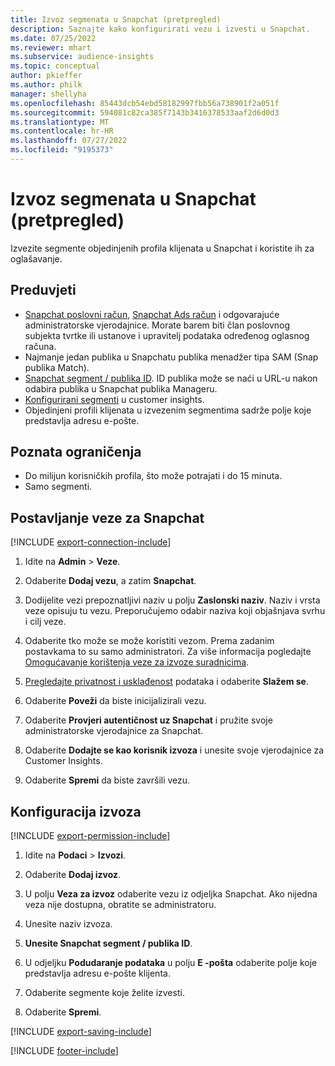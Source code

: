 ```yaml
---
title: Izvoz segmenata u Snapchat (pretpregled)
description: Saznajte kako konfigurirati vezu i izvesti u Snapchat.
ms.date: 07/25/2022
ms.reviewer: mhart
ms.subservice: audience-insights
ms.topic: conceptual
author: pkieffer
ms.author: philk
manager: shellyha
ms.openlocfilehash: 85443dcb54ebd58182997fbb56a738901f2a051f
ms.sourcegitcommit: 594081c82ca385f7143b3416378533aaf2d6d0d3
ms.translationtype: MT
ms.contentlocale: hr-HR
ms.lasthandoff: 07/27/2022
ms.locfileid: "9195373"
---
```

# <a name="export-segments-to-snapchat-preview"></a>Izvoz segmenata u Snapchat (pretpregled)

Izvezite segmente objedinjenih profila klijenata u Snapchat i koristite ih za oglašavanje.

## <a name="prerequisites"></a>Preduvjeti

- [Snapchat poslovni račun](https://business.snapchat.com/), [Snapchat Ads račun](https://ads.snapchat.com/) i odgovarajuće administratorske vjerodajnice. Morate barem biti član poslovnog subjekta tvrtke ili ustanove i upravitelj podataka određenog oglasnog računa.
- Najmanje jedan publika u Snapchatu publika menadžer tipa SAM (Snap publika Match).
- [Snapchat segment / publika ID](https://businesshelp.snapchat.com/s/article/custom-audiences). ID publika može se naći u URL-u nakon odabira publika u Snapchat publika Manageru.
- [Konfigurirani segmenti](segments.md) u customer insights.
- Objedinjeni profili klijenata u izvezenim segmentima sadrže polje koje predstavlja adresu e-pošte.

## <a name="known-limitations"></a>Poznata ograničenja

- Do milijun korisničkih profila, što može potrajati i do 15 minuta.
- Samo segmenti.

## <a name="set-up-connection-to-snapchat"></a>Postavljanje veze za Snapchat

[!INCLUDE [export-connection-include](includes/export-connection-admn.md)]

1. Idite na **Admin** > **Veze**.

1. Odaberite **Dodaj vezu**, a zatim **Snapchat**.

1. Dodijelite vezi prepoznatljivi naziv u polju **Zaslonski naziv**. Naziv i vrsta veze opisuju tu vezu. Preporučujemo odabir naziva koji objašnjava svrhu i cilj veze.

1. Odaberite tko može se može koristiti vezom. Prema zadanim postavkama to su samo administratori. Za više informacija pogledajte [Omogućavanje korištenja veze za izvoze suradnicima](connections.md#allow-contributors-to-use-a-connection-for-exports).

1. [Pregledajte privatnost i usklađenost](connections.md#data-privacy-and-compliance) podataka i odaberite **Slažem se**.

1. Odaberite **Poveži** da biste inicijalizirali vezu.

1. Odaberite **Provjeri autentičnost uz Snapchat** i pružite svoje administratorske vjerodajnice za Snapchat.

1. Odaberite **Dodajte se kao korisnik izvoza** i unesite svoje vjerodajnice za Customer Insights.

1. Odaberite **Spremi** da biste završili vezu.

## <a name="configure-an-export"></a>Konfiguracija izvoza

[!INCLUDE [export-permission-include](includes/export-permission.md)]

1. Idite na **Podaci** > **Izvozi**.

1. Odaberite **Dodaj izvoz**.

1. U polju **Veza za izvoz** odaberite vezu iz odjeljka Snapchat. Ako nijedna veza nije dostupna, obratite se administratoru.

1. Unesite naziv izvoza.

1. **Unesite Snapchat segment / publika ID**.

1. U odjeljku **Podudaranje podataka** u polju **E -pošta** odaberite polje koje predstavlja adresu e-pošte klijenta.

1. Odaberite segmente koje želite izvesti.

1. Odaberite **Spremi**.

[!INCLUDE [export-saving-include](includes/export-saving.md)]

[!INCLUDE [footer-include](includes/footer-banner.md)]

